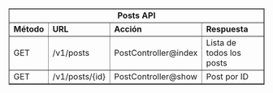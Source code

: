 <table width="100%" border="1">
  <tr>
    <td colspan="4"><div align="center"><strong>Posts API</strong></div></td>
  </tr>
  <tr>
    <td><strong>Método</strong></td>
    <td><strong>URL</strong></td>
    <td><strong>Acción</strong></td>
    <td><strong>Respuesta</strong></td>
  </tr>
  <tr>
    <td>GET</td>
    <td>/v1/posts</td>
    <td>PostController@index</td>
    <td>Lista de todos los posts </td>
  </tr>
  <tr>
    <td>GET</td>
    <td>/v1/posts/{id}</td>
    <td>PostController@show</td>
    <td>Post por ID </td>
  </tr>
</table>
